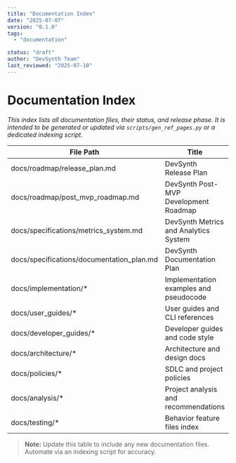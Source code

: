 ```yaml
---
title: "Documentation Index"
date: "2025-07-07"
version: "0.1.0"
tags:
  - "documentation"

status: "draft"
author: "DevSynth Team"
last_reviewed: "2025-07-10"
---
```


# Documentation Index

_This index lists all documentation files, their status, and release phase. It is intended to be generated or updated via `scripts/gen_ref_pages.py` or a dedicated indexing script._

| File Path | Title | Status | Release Phase |
|-----------|-------|--------|---------------|
| docs/roadmap/release_plan.md | DevSynth Release Plan | published | roadmap |
| docs/roadmap/post_mvp_roadmap.md | DevSynth Post-MVP Development Roadmap | published | post-mvp |
| docs/specifications/metrics_system.md | DevSynth Metrics and Analytics System | published | v1 |
| docs/specifications/documentation_plan.md | DevSynth Documentation Plan | published | consolidation |
| docs/implementation/* | Implementation examples and pseudocode | draft | implementation |
| docs/user_guides/* | User guides and CLI references | published | usage |
| docs/developer_guides/* | Developer guides and code style | published | development |
| docs/architecture/* | Architecture and design docs | published | foundation |
| docs/policies/* | SDLC and project policies | published | governance |
| docs/analysis/* | Project analysis and recommendations | published | analysis |
| docs/testing/* | Behavior feature files index | draft | testing |

> **Note:** Update this table to include any new documentation files. Automate via an indexing script for accuracy.
